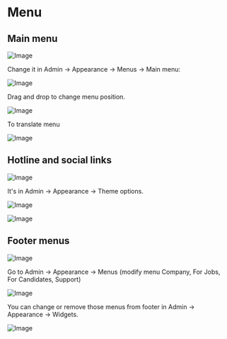 # Menu

## Main menu

![Image](https://live.staticflickr.com/65535/52275917629_84c21a1b52_b.jpg)

Change it in Admin -> Appearance -> Menus -> Main menu:

![Image](https://live.staticflickr.com/65535/52275658611_69995ac7f4_b.jpg)

Drag and drop to change menu position.

![Image](https://live.staticflickr.com/65535/52275660256_5c9f24cd42_b.jpg) 

To translate menu

![Image](https://live.staticflickr.com/65535/52276429248_152882f2a0_b.jpg)

## Hotline and social links

![Image](https://live.staticflickr.com/65535/52275677618_9b72fb6123_b.jpg)

It's in Admin -> Appearance -> Theme options.

![Image](https://live.staticflickr.com/65535/52275925939_8ab5ed9270_b.jpg)

![Image](https://live.staticflickr.com/65535/52275683083_58c6c62344_b.jpg)

## Footer menus

![Image](https://live.staticflickr.com/65535/52276671634_67174a18cf_b.jpg)

Go to Admin -> Appearance -> Menus (modify menu Company, For Jobs, For Candidates, Support)

![Image](https://live.staticflickr.com/65535/52275437922_e2764533b1_b.jpg)

You can change or remove those menus from footer in Admin -> Appearance -> Widgets.

![Image](https://live.staticflickr.com/65535/52276898125_b178e098c4_b.jpg)